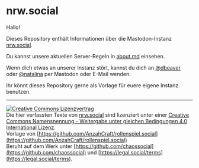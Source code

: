 # nrw.social

Hallo!

Dieses Repository enthält Informationen über die Mastodon-Instanz [nrw.social](https://nrw.social).

Du kannst unsere aktuellen Server-Regeln in [about.md](/about.md) einsehen.

Wenn dich etwas an unserer Instanz stört, kannst du dich an [@dbeaver](https://nrw.social/@dbeaver) oder [@natalina](https://nrw.social/@natalina) per Mastodon oder E-Mail wenden. 

Ihr könnt dieses Repository gerne als Vorlage für euere eigene Instanz benutzen.

-----
[![Creative Commons Lizenzvertrag](https://i.creativecommons.org/l/by-sa/4.0/88x31.png)](http://creativecommons.org/licenses/by-sa/4.0/)  
<span xmlns:dct="http://purl.org/dc/terms/" href="http://purl.org/dc/dcmitype/Text" property="dct:title" rel="dct:type">Die hier verfassten Texte</span> von [nrw.social](https://nrw.social) sind lizenziert unter einer [Creative Commons Namensnennung - Weitergabe unter gleichen Bedingungen 4.0 International Lizenz](http://creativecommons.org/licenses/by-sa/4.0/).   
Vorlage von [https://github.com/AnzahCraft/rollenspiel.social](https://github.com/AnzahCraft/rollenspiel.social)   
Beruht auf dem Werk unter [https://github.com/chaossocial](https://github.com/chaossocial) und [https://legal.social/terms](https://legal.social/terms).
